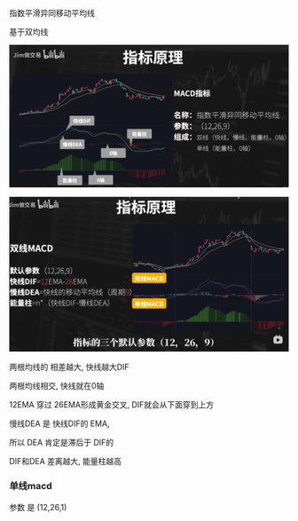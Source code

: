 指数平滑异同移动平均线

基于双均线


![](../../assets/Pasted%20image%2020240508011248.png)



![](../../assets/Pasted%20image%2020240508011326.png)

两根均线的 相差越大, 快线越大DIF

两根均线相交, 快线就在0轴


12EMA 穿过 26EMA形成黄金交叉,  DIF就会从下面穿到上方


慢线DEA 是 快线DIF的 EMA, 

所以 DEA 肯定是滞后于 DIF的



DIF和DEA 差离越大, 能量柱越高



### 单线macd

参数 是 (12,26,1)

